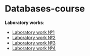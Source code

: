 # Databases-course
**Laboratory works**:
- [Laboratory work №1](./lab1)
- [Laboratory work №2](./lab2)
- [Laboratory work №3](./lab3)
- [Laboratory work №4](./lab4)
